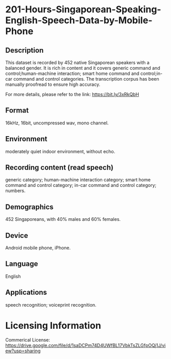 # 201-Hours-Singaporean-Speaking-English-Speech-Data-by-Mobile-Phone


## Description
This dataset is recorded by 452 native Singaporean speakers with a balanced gender. It is rich in content and it covers generic command and control;human-machine interaction; smart home command and control;in-car command and control categories. The transcription corpus has been manually proofread to ensure high accuracy.

For more details, please refer to the link: https://bit.ly/3xRkQbH

## Format
16kHz, 16bit, uncompressed wav, mono channel.

## Environment
moderately quiet indoor environment,  without echo.

## Recording content (read speech)
generic category; human-machine interaction category; smart home command and control category; in-car command and control category; numbers.

## Demographics
452 Singaporeans, with 40% males and 60% females.

## Device
Android mobile phone, iPhone.

## Language
English

## Applications
speech recognition;  voiceprint recognition.

# Licensing Information
Commerical License: https://drive.google.com/file/d/1saDCPm74D4UWfBL17VbkTsZLGfpOQj1J/view?usp=sharing
